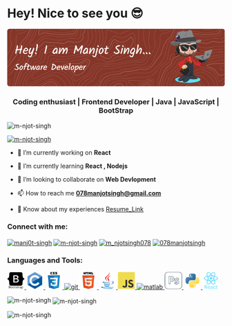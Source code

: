 # Hey! Nice to see you 😎
![Header image](./Header_image.png.png)

<h3 align="center">Coding enthusiast | Frontend Developer | Java | JavaScript | BootStrap</h3>

<p align="left"> <img src="https://komarev.com/ghpvc/?username=m-njot-singh&label=Profile%20views&color=0e75b6&style=flat" alt="m-njot-singh" /> </p>

<p align="left"> <a href="https://github.com/ryo-ma/github-profile-trophy"><img src="https://github-profile-trophy.vercel.app/?username=m-njot-singh" alt="m-njot-singh" /></a> </p>

- 🔭 I’m currently working on **React**

- 🌱 I’m currently learning **React , Nodejs**

- 👯 I’m looking to collaborate on **Web Devlopment**

- 📫 How to reach me **078manjotsingh@gmail.com** 

- 📄 Know about my experiences [Resume_Link](https://drive.google.com/file/d/1ktxd35UAPtBZFDkO5Mcgei2WDLX1bxbQ/view?usp=sharing)

<h3 align="left">Connect with me:</h3>
<p align="left">
<a href="https://linkedin.com/in/manj0t-singh" target="blank"><img align="center" src="https://raw.githubusercontent.com/rahuldkjain/github-profile-readme-generator/master/src/images/icons/Social/linked-in-alt.svg" alt="manj0t-singh" height="30" width="40" /></a>
<a href="https://codesandbox.com/m-njot-singh" target="blank"><img align="center" src="https://raw.githubusercontent.com/rahuldkjain/github-profile-readme-generator/master/src/images/icons/Social/codesandbox.svg" alt="m-njot-singh" height="30" width="40" /></a>
<a href="https://instagram.com/m_njotsingh078" target="blank"><img align="center" src="https://raw.githubusercontent.com/rahuldkjain/github-profile-readme-generator/master/src/images/icons/Social/instagram.svg" alt="m_njotsingh078" height="30" width="40" /></a>
<a href="https://www.leetcode.com/078manjotsingh" target="blank"><img align="center" src="https://raw.githubusercontent.com/rahuldkjain/github-profile-readme-generator/master/src/images/icons/Social/leet-code.svg" alt="078manjotsingh" height="30" width="40" /></a>
</p>

<h3 align="left">Languages and Tools:</h3>
<p align="left"> 
<a href="https://getbootstrap.com" target="_blank" rel="noreferrer"><img src="https://raw.githubusercontent.com/devicons/devicon/master/icons/bootstrap/bootstrap-plain-wordmark.svg" alt="bootstrap" width="40" height="40"/> </a> 
<a href="https://www.cprogramming.com/" target="_blank" rel="noreferrer"><img src="https://raw.githubusercontent.com/devicons/devicon/master/icons/c/c-original.svg" alt="c" width="40" height="40"/> </a> 
<a href="https://www.w3schools.com/css/" target="_blank" rel="noreferrer"><img src="https://raw.githubusercontent.com/devicons/devicon/master/icons/css3/css3-original-wordmark.svg" alt="css3" width="40" height="40"/> </a> 
<a href="https://git-scm.com/" target="_blank" rel="noreferrer"><img src="https://www.vectorlogo.zone/logos/git-scm/git-scm-icon.svg" alt="git" width="40" height="40"/> </a> 
<a href="https://www.w3.org/html/" target="_blank" rel="noreferrer"><img src="https://raw.githubusercontent.com/devicons/devicon/master/icons/html5/html5-original-wordmark.svg" alt="html5" width="40" height="40"/> </a> 
<a href="https://www.java.com" target="_blank" rel="noreferrer"><img src="https://raw.githubusercontent.com/devicons/devicon/master/icons/java/java-original.svg" alt="java" width="40" height="40"/> </a> 
<a href="https://developer.mozilla.org/en-US/docs/Web/JavaScript" target="_blank" rel="noreferrer"><img src="https://raw.githubusercontent.com/devicons/devicon/master/icons/javascript/javascript-original.svg" alt="javascript" width="40" height="40"/> </a> 
<a href="https://www.mathworks.com/" target="_blank" rel="noreferrer"><img src="https://upload.wikimedia.org/wikipedia/commons/2/21/Matlab_Logo.png" alt="matlab" width="40" height="40"/> </a> 
<a href="https://www.photoshop.com/en" target="_blank" rel="noreferrer"><img src="https://raw.githubusercontent.com/devicons/devicon/master/icons/photoshop/photoshop-line.svg" alt="photoshop" width="40" height="40"/> </a> 
<a href="https://www.python.org" target="_blank" rel="noreferrer"><img src="https://raw.githubusercontent.com/devicons/devicon/master/icons/python/python-original.svg" alt="python" width="40" height="40"/> </a> 
<a href="https://reactjs.org/" target="_blank" rel="noreferrer"><img src="https://raw.githubusercontent.com/devicons/devicon/master/icons/react/react-original-wordmark.svg" alt="react" width="40" height="40"/> </a> </p>

<p><img align="left" src="https://github-readme-stats.vercel.app/api/top-langs?username=m-njot-singh&show_icons=true&locale=en&layout=compact" alt="m-njot-singh" /></p>

<p>&nbsp;<img align="center" src="https://github-readme-stats.vercel.app/api?username=m-njot-singh&show_icons=true&locale=en" alt="m-njot-singh" /></p>

<p><img align="center" src="https://github-readme-streak-stats.herokuapp.com/?user=m-njot-singh&" alt="m-njot-singh" /></p>

